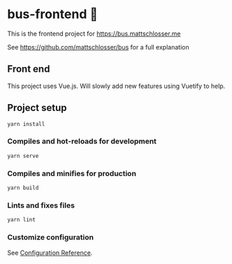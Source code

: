 # bus-frontend 🚌  

This is the frontend project for https://bus.mattschlosser.me 

See https://github.com/mattschlosser/bus for a full explanation

## Front end

This project uses Vue.js. Will slowly add new features using Vuetify to help. 

## Project setup
```
yarn install
```

### Compiles and hot-reloads for development
```
yarn serve
```

### Compiles and minifies for production
```
yarn build
```

### Lints and fixes files
```
yarn lint
```

### Customize configuration
See [Configuration Reference](https://cli.vuejs.org/config/).
